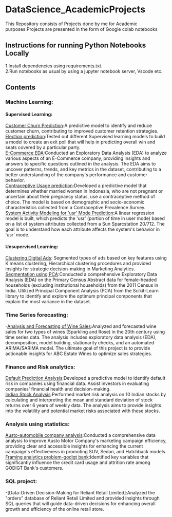 # DataScience_AcademicProjects
This Repository consists of Projects done by me for Academic purposes.Projects are presented in the form of Google colab notebooks<br>
## Instructions for running Python Notebooks Locally
1.Install dependencies using requirements.txt.<br>
2.Run notebooks as usual by using a jupyter notebook server, Vscode etc.<br>
## Contents
### Machine Learning:
#### Supervised Learning:
[Customer Churn Prediction](https://github.com/RajithaMamillapally/DataScience_AcademicProjects/tree/main/Capsone_project):A predictive model to identify and reduce customer churn, contributing to improved customer retention strategies.<br>
[Election prediction]():Tested out different Supervised learning models to build a model to create an exit poll that will help in predicting overall win and seats covered by a particular party.<br>
[E-Commerce EDA]():Conducted an Exploratory Data Analysis (EDA) to analyze various aspects of an E-Commerce company, providing insights and answers to specific questions outlined in the analysis. The EDA aims to uncover patterns, trends, and key metrics in the dataset, contributing to a better understanding of the company's performance and customer behavior.<br>
[Contraceptive Usage prediction]():Developed a predictive model that determines whether married women in Indonesia, who are not pregnant or uncertain about their pregnancy status, use a contraceptive method of choice. The model is based on demographic and socio-economic characteristics collected from a Contraceptive Prevalence Survey.<br>
[System Activity Modeling for 'usr' Mode Prediction]():A linear regression model is built, which predicts the 'usr' (portion of time in user mode) based on a list of system attributes collected from a Sun Sparcstation 20/712. The goal is to understand how each attribute affects the system's behavior in 'usr' mode.<br>
#### Unsupervised Learning:
[Clustering Digital Ads](): Segmented types of ads based on key features using K means clustering, Hierarchical clustering procedures and provided insights for strategic decision-making in Marketing Analytics.<br>
[Segmentation using PCA]():Conducted a comprehensive Exploratory Data Analysis (EDA) on the Primary Census Abstract data for female-headed households (excluding institutional households) from the 2011 Census in India. Utilized Principal Component Analysis (PCA) from the Scikit-Learn library to identify and explore the optimum principal components that explain the most variance in the dataset.<br>
### Time Series forecasting:
-[Analysis and Forecasting of Wine Sales]():Analyzed and forecasted wine sales for two types of wines (Sparkling and Rose) in the 20th century using time series data. The analysis includes exploratory data analysis (EDA), decomposition, model building, stationarity checks, and an automated ARIMA/SARIMA model. The ultimate goal  of this project is to provide actionable insights for ABC Estate Wines to optimize sales strategies.<br>
### Finance and Risk analytics:
[Default Prediction Analysis]():Developed a predictive model to identify default risk in companies using financial data. Assist investors in evaluating companies' financial health and decision-making. <br>
[Indian Stock Analysis]():Performed market risk analysis on 10 Indian stocks by calculating and interpreting the mean and standard deviation of stock returns over 6 years of weekly data. The analysis aims to provide insights into the volatility and potential market risks associated with these stocks.<br>
### Analysis using statistics:
[Austo-automobile company analysis]():Conducted a comprehensive data analysis to improve Austo Motor Company's marketing campaign efficiency, providing clear and accessible insights for enhancing the current campaign's effectiveness in promoting SUV, Sedan, and Hatchback models.<br>
[Framing analytics problem-godigt bank]():Identified key variables that significantly influence the credit card usage and attrition rate among GODIGT Bank's customers.<br>
### SQL project:
-[Data-Driven Decision-Making for Reliant Retail Limited]:Analyzed the "orders" database of Reliant Retail Limited and provided insights through SQL queries that will guide data-driven decisions for enhancing overall growth and efficiency of the online retail store.<br>
